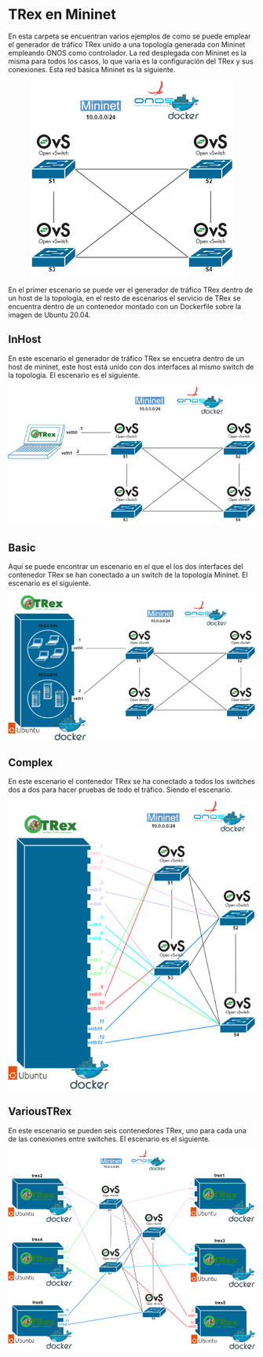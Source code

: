 # TRex en Mininet
En esta carpeta se encuentran varios ejemplos de como se puede emplear el generador de tráfico TRex unido a una topología generada con Mininet empleando ONOS como controlador. 
La red desplegada con Mininet es la misma para todos los casos, lo que varia es la configuración del TRex y sus conexiones. Esta red básica Mininet es la siguiente.
<p align="center">
  <img src="../img/TREX-Mininet.png">
</p>

En el primer escenario se puede ver el generador de tráfico TRex dentro de un host de la topología, en el resto de escenarios el servicio de TRex se encuentra dentro de un contenedor montado con un Dockerfile sobre la imagen de Ubuntu 20.04. 

## InHost
En este escenario el generador de tráfico TRex se encuetra dentro de un host de mininet, este host está unido con dos interfaces al mismo switch de la topología. 
El escenario es el siguiente.
<p align="center">
  <img src="../img/TREX-MininetInHost.png">
</p>

## Basic
Aquí se puede encontrar un escenario en el que el los dos interfaces del contenedor TRex se han conectado a un switch de la topología Mininet. 
El escenario es el siguiente.
<p align="center">
  <img src="../img/TREX-MininetBasic.png">
</p>

## Complex
En este escenario el contenedor TRex se ha conectado a todos los switches dos a dos para hacer pruebas de todo el tráfico.
Siendo el escenario.
<p align="center">
  <img src="../img/TREX-MininetComplex.png">
</p>

## VariousTRex 
En este escenario se pueden seis contenedores TRex, uno para cada una de las conexiones entre switches. 
El escenario es el siguiente. 
<p align="center">
  <img src="../img/TREX-VariousTRex.png">
</p>
